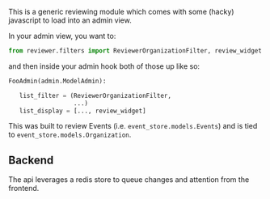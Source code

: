 This is a generic reviewing module which comes with some (hacky) javascript to load
into an admin view.

In your admin view, you want to:

```python
from reviewer.filters import ReviewerOrganizationFilter, review_widget
```

and then inside your admin hook both of those up like so:

```python
FooAdmin(admin.ModelAdmin):

   list_filter = (ReviewerOrganizationFilter,
                  ...)
   list_display = [..., review_widget]
```

This was built to review Events (i.e. `event_store.models.Events`) and is tied
to `event_store.models.Organization`.

## Backend

The api leverages a redis store to queue changes and attention from the frontend.
